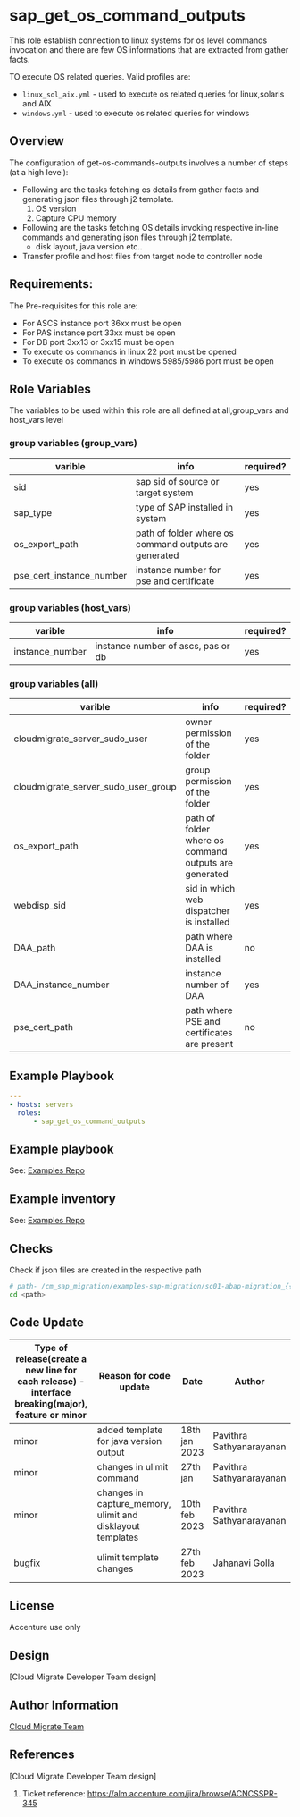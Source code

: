 # sap_get_os_command_outputs

This role establish connection to linux systems for os level commands invocation and there are few OS informations that are extracted from gather facts.

TO execute OS related queries. Valid profiles are:
* `linux_sol_aix.yml` - used to execute os related queries for linux,solaris and AIX 
* `windows.yml` - used to execute os related queries for windows

## Overview

The configuration of get-os-commands-outputs involves a number of steps (at a high level):

  - Following are the tasks fetching os details from gather facts and generating json files through j2 template. 
    1. OS version 
    2. Capture CPU memory
  - Following are the tasks fetching OS details invoking respective in-line commands and generating json files through j2 template. 
     - disk layout, java version etc..
  - Transfer profile and host files from target node to controller node

## Requirements:

 The Pre-requisites for this role are:

* For ASCS instance port 36xx must be open
* For PAS instance port 33xx must be open
* For DB port 3xx13 or 3xx15 must be open
* To execute os commands in linux 22 port must be opened
* To execute os commands in windows 5985/5986 port must be open

## Role Variables

The variables to be used within this role are all defined at all,group_vars and host_vars level

### group variables (group_vars)

|varible|info|required?|
|---|---|---|
|sid|sap sid of source or target system|yes|
|sap_type|type of SAP installed in system|yes|
|os_export_path|path of folder where os command outputs are generated|yes|
|pse_cert_instance_number|instance number for pse and certificate|yes| 

### group variables (host_vars)

|varible|info|required?|
|---|---|---|
|instance_number|instance number of ascs, pas or db|yes|

### group variables (all)
|varible|info|required?|
|---|---|---|
|cloudmigrate_server_sudo_user|owner permission of the folder|yes|
|cloudmigrate_server_sudo_user_group|group permission of the folder|yes|
|os_export_path|path of folder where os command outputs are generated|yes|
|webdisp_sid|sid in which web dispatcher is installed|yes|
|DAA_path|path where DAA is installed|no|
|DAA_instance_number|instance number of DAA|yes|
|pse_cert_path|path where PSE and certificates are present|no|

## Example Playbook
```yaml
---
- hosts: servers
  roles:
      - sap_get_os_command_outputs
```

## Example playbook
See: [Examples Repo](https://innersource.accenture.com/projects/IASC/repos/examples-sap-migration/browse/sc01-abap-migration_sourcesid_targetsid/ansible/playbooks/08_source_pre_migration_basisconfig_export)

## Example inventory
See: [Examples Repo](https://innersource.accenture.com/projects/IASC/repos/examples-sap-migration/browse/sc01-abap-migration_sourcesid_targetsid/ansible/inventory)

## Checks
Check if json files are created in the respective path
```bash
# path- /cm_sap_migration/examples-sap-migration/sc01-abap-migration_{{ source.sap.sid }}_{{ target.sap.sid }}/ansible/outputs/Migrate_{{ source.sap.sid }}_{{ target.sap.sid }}/(source/target)/os_export/"
cd <path>
```

## Code Update

|Type of release(create a new line for each release) - interface breaking(major), feature or minor |Reason for code update|Date|Author|
|---|---|---|---|
|minor|added template for java version output|18th jan 2023|Pavithra Sathyanarayanan|
|minor|changes in ulimit command|27th jan|Pavithra Sathyanarayanan|
|minor|changes in capture_memory, ulimit and disklayout templates|10th feb 2023|Pavithra Sathyanarayanan|
|bugfix|ulimit template changes|27th feb 2023|Jahanavi Golla|


## License
Accenture use only

## Design
[Cloud Migrate Developer Team design]

## Author Information
[Cloud Migrate Team](https://alm.accenture.com/wiki/display/IACHSTBU/SAP+Cloud+Migrate)

## References
[Cloud Migrate Developer Team design]
1. Ticket reference: https://alm.accenture.com/jira/browse/ACNCSSPR-345

